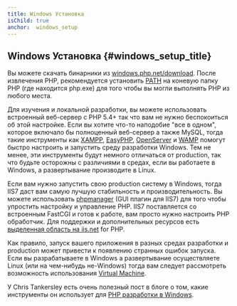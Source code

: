 ```yaml
---
title: Windows Установка
isChild: true
anchor:  windows_setup
---
```


## Windows Установка {#windows_setup_title}

Вы можете скачать бинарники из [windows.php.net/download][php-downloads]. После извлечения PHP, рекомендуется установить
[PATH][windows-path] на коневую папку PHP (где находится php.exe) для того чтобы вы могли выполнять PHP из любого места.

Для изучения и локальной разработки, вы можете использовать встроенный веб-сервер с PHP 5.4+ так что вам не нужно
беспокоиться об этой настройке. Если вы хотите что-то наподобие "все в одном", которое включало бы полноценный
веб-сервер а также MySQL, тогда такие инструменты как [XAMPP][xampp], [EasyPHP][easyphp], [OpenServer][openserver] и
[WAMP][wamp] помогут быстро настроить и запустить среду разработки Windows. Тем не менее, эти инструменты будут немного
отличаться от production, так что будьте осторожны с различиями в средах, если вы работаете в Windows, а развертывание
производите в Linux.

Если вам нужно запустить свою production систему в Windows, тогда IIS7 даст вам самую лучшую стабильность и
производительность. Вы можете использовать [phpmanager][phpmanager] (GUI плагин для IIS7) для того чтобы упростить настройку и управление PHP. IIS7 поставляется со встроенным FastCGI и готов к работе, вам просто нужно настроить PHP обработчик. Для поддержки и дополнительных ресурсов есть [выделенная область на iis.net][php-iis] for PHP.

Как правило, запуск вашего приложения в разных средах разработки и production может привести к появлению странных ошибок
запуска. Если вы разрабатываете в Windows а развертывание осуществляете Linux (или на чем-нибудь не-Windows) тогда вам
следует рассмотреть возможность использования [Virtual Machine](/#virtualization_title).

У Chris Tankersley есть очень полезный пост в блоге о том, какие инструменты он использует для
[PHP разработки в Windows][windows-tools].

[easyphp]: http://www.easyphp.org/
[phpmanager]: http://phpmanager.codeplex.com/
[openserver]: http://open-server.ru/
[wamp]: http://www.wampserver.com/en/
[php-downloads]: http://windows.php.net/download/
[php-iis]: http://php.iis.net/
[windows-path]: http://www.windows-commandline.com/set-path-command-line/
[windows-tools]: http://ctankersley.com/2016/11/13/developing-on-windows-2016/
[xampp]: http://www.apachefriends.org/en/xampp.html
